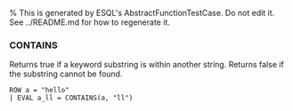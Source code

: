 % This is generated by ESQL's AbstractFunctionTestCase. Do not edit it. See ../README.md for how to regenerate it.

### CONTAINS
Returns true if a keyword substring is within another string.
Returns false if the substring cannot be found.

```esql
ROW a = "hello"
| EVAL a_ll = CONTAINS(a, "ll")
```
